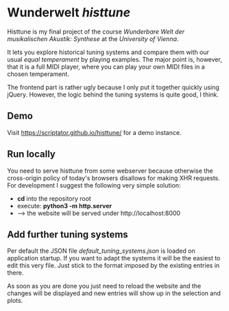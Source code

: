 # Wunderwelt _histtune_

Histtune is my final project of the course *Wunderbare Welt der musikalischen Akustik: Synthese* at the *University of Vienna*.

It lets you explore historical tuning systems and compare them with our usual *equal temperament* by playing examples.
The major point is, however, that it is a full MIDI player, where you can play your own MIDI files in a chosen temperament.

The frontend part is rather ugly because I only put it together quickly using jQuery. However, the logic behind the tuning
systems is quite good, I think.

## Demo

Visit https://scriptator.github.io/histtune/ for a demo instance.

## Run locally

You need to serve histtune from some webserver because otherwise the cross-origin policy of today's browsers disallows
for making XHR requests. For development I suggest the following very simple solution:

* **cd** into the repository root
* execute: **python3 -m http.server**
* --> the website will be served under http://localhost:8000

## Add further tuning systems

Per default the JSON file *default_tuning_systems.json* is loaded on application startup. If you want to adapt the
systems it will be the easiest to edit this very file. Just stick to the format imposed by the existing entries in there.

As soon as you are done you just need to reload the website and the changes will be displayed and new entries will
show up in the selection and plots.
